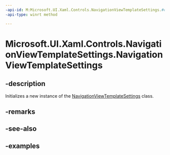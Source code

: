 ```yaml
---
-api-id: M:Microsoft.UI.Xaml.Controls.NavigationViewTemplateSettings.#ctor
-api-type: winrt method

---
```

<!-- Method syntax.
public NavigationViewTemplateSettings.NavigationViewTemplateSettings()
-->

# Microsoft.UI.Xaml.Controls.NavigationViewTemplateSettings.NavigationViewTemplateSettings


## -description

Initializes a new instance of the [NavigationViewTemplateSettings](navigationviewtemplatesettings.md) class.


## -remarks


## -see-also


## -examples



